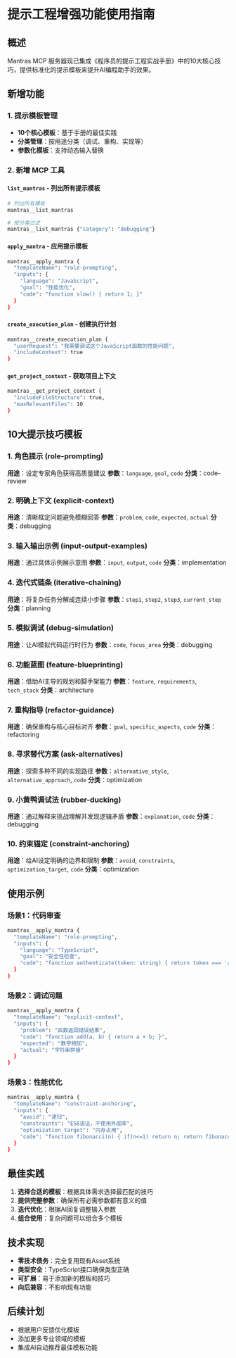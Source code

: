 # 提示工程增强功能使用指南

## 概述

Mantras MCP 服务器现已集成《程序员的提示工程实战手册》中的10大核心技巧，提供标准化的提示模板来提升AI编程助手的效果。

## 新增功能

### 1. 提示模板管理

- **10个核心模板**：基于手册的最佳实践
- **分类管理**：按用途分类（调试、重构、实现等）
- **参数化模板**：支持动态输入替换

### 2. 新增 MCP 工具

#### `list_mantras` - 列出所有提示模板
```bash
# 列出所有模板
mantras__list_mantras

# 按分类过滤
mantras__list_mantras {"category": "debugging"}
```

#### `apply_mantra` - 应用提示模板
```bash
mantras__apply_mantra {
  "templateName": "role-prompting",
  "inputs": {
    "language": "JavaScript",
    "goal": "性能优化",
    "code": "function slow() { return 1; }"
  }
}
```

#### `create_execution_plan` - 创建执行计划
```bash
mantras__create_execution_plan {
  "userRequest": "我需要调试这个JavaScript函数的性能问题",
  "includeContext": true
}
```

#### `get_project_context` - 获取项目上下文
```bash
mantras__get_project_context {
  "includeFileStructure": true,
  "maxRelevantFiles": 10
}
```

## 10大提示技巧模板

### 1. 角色提示 (role-prompting)
**用途**：设定专家角色获得高质量建议
**参数**：`language`, `goal`, `code`
**分类**：code-review

### 2. 明确上下文 (explicit-context)
**用途**：清晰框定问题避免模糊回答
**参数**：`problem`, `code`, `expected`, `actual`
**分类**：debugging

### 3. 输入输出示例 (input-output-examples)
**用途**：通过具体示例展示意图
**参数**：`input`, `output`, `code`
**分类**：implementation

### 4. 迭代式链条 (iterative-chaining)
**用途**：将复杂任务分解成连续小步骤
**参数**：`step1`, `step2`, `step3`, `current_step`
**分类**：planning

### 5. 模拟调试 (debug-simulation)
**用途**：让AI模拟代码运行时行为
**参数**：`code`, `focus_area`
**分类**：debugging

### 6. 功能蓝图 (feature-blueprinting)
**用途**：借助AI主导的规划和脚手架能力
**参数**：`feature`, `requirements`, `tech_stack`
**分类**：architecture

### 7. 重构指导 (refactor-guidance)
**用途**：确保重构与核心目标对齐
**参数**：`goal`, `specific_aspects`, `code`
**分类**：refactoring

### 8. 寻求替代方案 (ask-alternatives)
**用途**：探索多种不同的实现路径
**参数**：`alternative_style`, `alternative_approach`, `code`
**分类**：optimization

### 9. 小黄鸭调试法 (rubber-ducking)
**用途**：通过解释来挑战理解并发现逻辑矛盾
**参数**：`explanation`, `code`
**分类**：debugging

### 10. 约束锚定 (constraint-anchoring)
**用途**：给AI设定明确的边界和限制
**参数**：`avoid`, `constraints`, `optimization_target`, `code`
**分类**：optimization

## 使用示例

### 场景1：代码审查
```bash
mantras__apply_mantra {
  "templateName": "role-prompting",
  "inputs": {
    "language": "TypeScript",
    "goal": "安全性检查",
    "code": "function authenticate(token: string) { return token === 'admin'; }"
  }
}
```

### 场景2：调试问题
```bash
mantras__apply_mantra {
  "templateName": "explicit-context",
  "inputs": {
    "problem": "函数返回错误结果",
    "code": "function add(a, b) { return a + b; }",
    "expected": "数字相加",
    "actual": "字符串拼接"
  }
}
```

### 场景3：性能优化
```bash
mantras__apply_mantra {
  "templateName": "constraint-anchoring",
  "inputs": {
    "avoid": "递归",
    "constraints": "ES6语法，不使用外部库",
    "optimization_target": "内存占用",
    "code": "function fibonacci(n) { if(n<=1) return n; return fibonacci(n-1) + fibonacci(n-2); }"
  }
}
```

## 最佳实践

1. **选择合适的模板**：根据具体需求选择最匹配的技巧
2. **提供完整参数**：确保所有必需参数都有意义的值
3. **迭代优化**：根据AI回复调整输入参数
4. **组合使用**：复杂问题可以组合多个模板

## 技术实现

- **零技术债务**：完全复用现有Asset系统
- **类型安全**：TypeScript接口确保类型正确
- **可扩展**：易于添加新的模板和技巧
- **向后兼容**：不影响现有功能

## 后续计划

- 根据用户反馈优化模板
- 添加更多专业领域的模板
- 集成AI自动推荐最佳模板功能